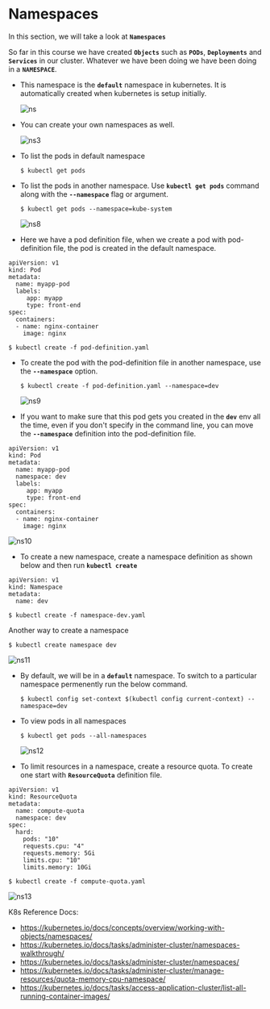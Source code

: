 # Namespaces
  
In this section, we will take a look at **`Namespaces`**

So far in this course we have created **`Objects`** such as **`PODs`**, **`Deployments`** and **`Services`** in our cluster. Whatever we have been doing we have been doing in a **`NAMESPACE`**.
- This namespace is the **`default`** namespace in kubernetes. It is automatically created when kubernetes is setup initially.

  ![ns](../images/ns.PNG)
 
- You can create your own namespaces as well.

  ![ns3](../images/ns3.PNG)
  
- To list the pods in default namespace
  ```
  $ kubectl get pods
  ```
- To list the pods in another namespace. Use **`kubectl get pods`** command along with the **`--namespace`** flag or argument.
  ```
  $ kubectl get pods --namespace=kube-system
  ```
  ![ns8](../images/ns8.PNG)
  
- Here we have a pod definition file, when we create a pod with pod-definition file, the pod is created in the default namespace.

```
apiVersion: v1
kind: Pod
metadata:
  name: myapp-pod
  labels:
     app: myapp
     type: front-end
spec:
  containers:
  - name: nginx-container
    image: nginx
 ```
  ```
  $ kubectl create -f pod-definition.yaml
  ```
- To create the pod with the pod-definition file in another namespace, use the **`--namespace`** option.
  ```
  $ kubectl create -f pod-definition.yaml --namespace=dev
  ```
  ![ns9](../images/ns9.PNG)

- If you want to make sure that this pod gets you created in the **`dev`** env all the time, even if you don't specify in the command line, you can move the **`--namespace`** definition into the pod-definition file.
```
apiVersion: v1
kind: Pod
metadata:
  name: myapp-pod
  namespace: dev
  labels:
     app: myapp
     type: front-end
spec:
  containers:
  - name: nginx-container
    image: nginx
 ```
  
  ![ns10](../images/ns10.PNG)
  
- To create a new namespace, create a namespace definition as shown below and then run **`kubectl create`**
```
apiVersion: v1
kind: Namespace
metadata:
  name: dev
```

  ```
  $ kubectl create -f namespace-dev.yaml
  ```
  Another way to create a namespace
  ```
  $ kubectl create namespace dev
  ```
  ![ns11](../images/ns11.PNG)
  
- By default, we will be in a **`default`** namespace. To switch to a particular namespace permenently run the below command.
  ```
  $ kubectl config set-context $(kubectl config current-context) --namespace=dev
  ```
- To view pods in all namespaces
  ```
  $ kubectl get pods --all-namespaces
  ```
  ![ns12](../images/ns12.PNG)
  
- To limit resources in a namespace, create a resource quota. To create one start with **`ResourceQuota`** definition file.
```
apiVersion: v1
kind: ResourceQuota
metadata:
  name: compute-quota
  namespace: dev
spec:
  hard:
    pods: "10"
    requests.cpu: "4"
    requests.memory: 5Gi
    limits.cpu: "10"
    limits.memory: 10Gi
```
  ```
  $ kubectl create -f compute-quota.yaml
  ```
  ![ns13](../images/ns13.PNG)
  
K8s Reference Docs:
- https://kubernetes.io/docs/concepts/overview/working-with-objects/namespaces/
- https://kubernetes.io/docs/tasks/administer-cluster/namespaces-walkthrough/
- https://kubernetes.io/docs/tasks/administer-cluster/namespaces/
- https://kubernetes.io/docs/tasks/administer-cluster/manage-resources/quota-memory-cpu-namespace/
- https://kubernetes.io/docs/tasks/access-application-cluster/list-all-running-container-images/
  
  
